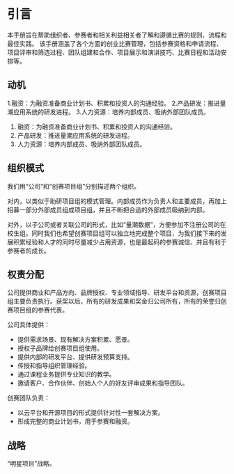 # 引言
本手册旨在帮助组织者、参赛者和相关利益相关者了解和遵循比赛的规则、流程和最佳实践。
该手册涵盖了各个方面的创业比赛管理，包括参赛资格和申请流程、项目评审和筛选过程、团队组建和合作、项目展示和演讲技巧、比赛日程和活动安排等。
## 动机
1.融资：为融资准备商业计划书、积累和投资人的沟通经验。
2.产品研发：推进量潮应用系统的研发进程。
3.人力资源：培养内部成员、吸纳外部团队成员。

1. 融资：为融资准备商业计划书、积累和投资人的沟通经验。
2. 产品研发：推进量潮应用系统的研发进程。
3. 人力资源：培养内部成员、吸纳外部团队成员。

## 组织模式
我们用“公司”和“创赛项目组”分别描述两个组织。


对内，以类似于助研项目组的模式管理。内部成员作为负责人和主要成员，再加上招募一部分外部成员组成项目组，并且不断把合适的外部成员吸纳到内部。

对外，以子公司或者关联公司的形式，比如“量潮数据”，方便参加不注册公司的在校生组。同时我们也希望创赛项目组可以独立地完成整个项目，为我们接下来的发展积累经验和人才的同时尽量减少占用资源，也是最起码的参赛诚信、并且有利于参赛者的成长。

## 权责分配
公司提供商业和产品方向、品牌授权、专业领域指导、研发平台和资源，创赛项目组主要负责执行。获奖以后，所有的研发成果和奖金归公司所有，所有的荣誉归创赛项目组的参赛代表。

公司具体提供：
* 提供需求场景、现有解决方案积累、愿景。
* 授权子品牌给创赛项目组使用。
* 提供内部的研发平台、提供研发预算支持。
* 传授和指导组织管理经验。
* 通过课程业务提供专业知识的教学。
* 邀请客户、合作伙伴、创始人个人的好友评审成果和指导团队。

创赛团队负责：
* 以云平台和开源项目的形式提供针对性一套解决方案。
* 形成完整的商业计划书，用于参赛和融资。


## 战略
“明星项目”战略。
